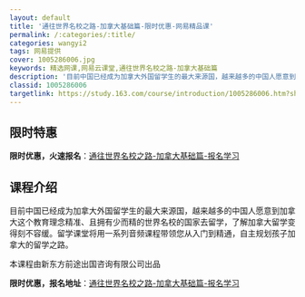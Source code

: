 ```yaml
---
layout: default
title: '通往世界名校之路-加拿大基础篇-限时优惠-网易精品课'
permalink: /:categories/:title/
categories: wangyi2
tags: 网易提供
cover: 1005286006.jpg
keywords: 精选网课,网易云课堂,通往世界名校之路-加拿大基础篇
description: '目前中国已经成为加拿大外国留学生的最大来源国，越来越多的中国人愿意到加拿大这个教育理念精准、且拥有少而精的世界名校的国家'
classid: 1005286006
targetlink: https://study.163.com/course/introduction/1005286006.htm?share=1&shareId=1025206652&utm_campaign=share&utm_medium=iphoneShare&utm_source=&utm_u=1025206652
---
```


## 限时特惠

**限时优惠，火速报名**：[通往世界名校之路-加拿大基础篇-报名学习](https://study.163.com/course/introduction/1005286006.htm?share=1&shareId=1025206652&utm_campaign=share&utm_medium=iphoneShare&utm_source=&utm_u=1025206652)

## 课程介绍

目前中国已经成为加拿大外国留学生的最大来源国，越来越多的中国人愿意到加拿大这个教育理念精准、且拥有少而精的世界名校的国家去留学，了解加拿大留学变得刻不容缓。留学课堂将用一系列音频课程带领您从入门到精通，自主规划孩子加拿大的留学之路。



本课程由新东方前途出国咨询有限公司出品

**限时优惠，报名地址**：[通往世界名校之路-加拿大基础篇-报名学习](https://study.163.com/course/introduction/1005286006.htm?share=1&shareId=1025206652&utm_campaign=share&utm_medium=iphoneShare&utm_source=&utm_u=1025206652)

